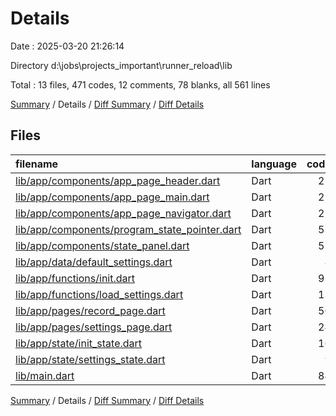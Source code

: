 # Details

Date : 2025-03-20 21:26:14

Directory d:\\jobs\\projects_important\\runner_reload\\lib

Total : 13 files,  471 codes, 12 comments, 78 blanks, all 561 lines

[Summary](results.md) / Details / [Diff Summary](diff.md) / [Diff Details](diff-details.md)

## Files
| filename | language | code | comment | blank | total |
| :--- | :--- | ---: | ---: | ---: | ---: |
| [lib/app/components/app\_page\_header.dart](/lib/app/components/app_page_header.dart) | Dart | 25 | 0 | 6 | 31 |
| [lib/app/components/app\_page\_main.dart](/lib/app/components/app_page_main.dart) | Dart | 22 | 0 | 5 | 27 |
| [lib/app/components/app\_page\_navigator.dart](/lib/app/components/app_page_navigator.dart) | Dart | 22 | 0 | 3 | 25 |
| [lib/app/components/program\_state\_pointer.dart](/lib/app/components/program_state_pointer.dart) | Dart | 53 | 0 | 5 | 58 |
| [lib/app/components/state\_panel.dart](/lib/app/components/state_panel.dart) | Dart | 52 | 0 | 3 | 55 |
| [lib/app/data/default\_settings.dart](/lib/app/data/default_settings.dart) | Dart | 8 | 0 | 1 | 9 |
| [lib/app/functions/init.dart](/lib/app/functions/init.dart) | Dart | 93 | 12 | 20 | 125 |
| [lib/app/functions/load\_settings.dart](/lib/app/functions/load_settings.dart) | Dart | 13 | 0 | 3 | 16 |
| [lib/app/pages/record\_page.dart](/lib/app/pages/record_page.dart) | Dart | 50 | 0 | 6 | 56 |
| [lib/app/pages/settings\_page.dart](/lib/app/pages/settings_page.dart) | Dart | 24 | 0 | 3 | 27 |
| [lib/app/state/init\_state.dart](/lib/app/state/init_state.dart) | Dart | 16 | 0 | 3 | 19 |
| [lib/app/state/settings\_state.dart](/lib/app/state/settings_state.dart) | Dart | 9 | 0 | 4 | 13 |
| [lib/main.dart](/lib/main.dart) | Dart | 84 | 0 | 16 | 100 |

[Summary](results.md) / Details / [Diff Summary](diff.md) / [Diff Details](diff-details.md)